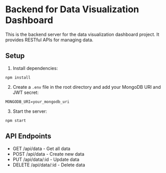 # Backend for Data Visualization Dashboard

This is the backend server for the data visualization dashboard project. It provides RESTful APIs for managing data.

## Setup

1. Install dependencies:

`npm install`


2. Create a `.env` file in the root directory and add your MongoDB URI and JWT secret:

`MONGODB_URI=your_mongodb_uri`


3. Start the server:

`npm start`


## API Endpoints

- GET /api/data - Get all data
- POST /api/data - Create new data
- PUT /api/data/:id - Update data
- DELETE /api/data/:id - Delete data
